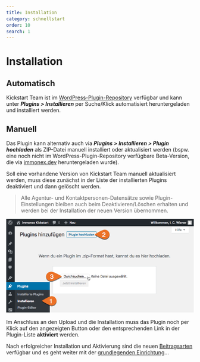 ```yaml
---
title: Installation
category: schnellstart
order: 10
search: 1
---
```


# Installation

## Automatisch

Kickstart Team ist im [WordPress-Plugin-Repository](https://de.wordpress.org/plugins/immonex-kickstart-team/) verfügbar und kann unter ***Plugins > Installieren*** per Suche/Klick automatisiert heruntergeladen und installiert werden.

## Manuell

Das Plugin kann alternativ auch via ***Plugins > Installieren > Plugin hochladen*** als ZIP-Datei manuell installiert oder aktualisiert werden (bspw. eine noch nicht im WordPress-Plugin-Repository verfügbare Beta-Version, die via [immonex.dev](https://immonex.dev/) heruntergeladen wurde).

Soll eine vorhandene Version von Kickstart Team manuell aktualisiert werden, muss diese zunächst in der Liste der installierten Plugins deaktiviert und dann gelöscht werden.

> Alle Agentur- und Kontaktpersonen-Datensätze sowie Plugin-Einstellungen bleiben auch beim Deaktivieren/Löschen erhalten und werden bei der Installation der neuen Version übernommen.

![manuelle Installation](../assets/scst-manual-install-1.gif)

Im Anschluss an den Upload und die Installation muss das Plugin noch per Klick auf den angezeigten Button oder den entsprechenden Link in der Plugin-Liste **aktiviert** werden.

Nach erfolgreicher Installation und Aktivierung sind die neuen [Beitragsarten](../beitragsarten.html) verfügbar und es geht weiter mit der [grundlegenden Einrichtung](einrichtung.html)...
